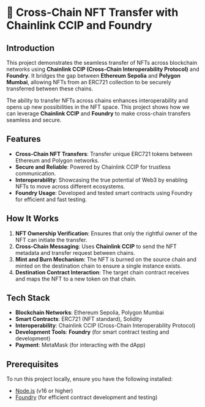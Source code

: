 # 🌉 Cross-Chain NFT Transfer with Chainlink CCIP and Foundry  

## Introduction  
This project demonstrates the seamless transfer of NFTs across blockchain networks using **Chainlink CCIP (Cross-Chain Interoperability Protocol)** and **Foundry**. It bridges the gap between **Ethereum Sepolia** and **Polygon Mumbai**, allowing NFTs from an ERC721 collection to be securely transferred between these chains.  

The ability to transfer NFTs across chains enhances interoperability and opens up new possibilities in the NFT space. This project shows how we can leverage **Chainlink CCIP** and **Foundry** to make cross-chain transfers seamless and secure.

## Features  
- **Cross-Chain NFT Transfers**: Transfer unique ERC721 tokens between Ethereum and Polygon networks.  
- **Secure and Reliable**: Powered by Chainlink CCIP for trustless communication.  
- **Interoperability**: Showcasing the true potential of Web3 by enabling NFTs to move across different ecosystems.  
- **Foundry Usage**: Developed and tested smart contracts using Foundry for efficient and fast testing.  

## How It Works  
1. **NFT Ownership Verification**: Ensures that only the rightful owner of the NFT can initiate the transfer.  
2. **Cross-Chain Messaging**: Uses **Chainlink CCIP** to send the NFT metadata and transfer request between chains.  
3. **Mint and Burn Mechanism**: The NFT is burned on the source chain and minted on the destination chain to ensure a single instance exists.  
4. **Destination Contract Interaction**: The target chain contract receives and maps the NFT to a new token on that chain.

## Tech Stack  
- **Blockchain Networks**: Ethereum Sepolia, Polygon Mumbai  
- **Smart Contracts**: ERC721 (NFT standard), Solidity  
- **Interoperability**: Chainlink CCIP (Cross-Chain Interoperability Protocol)  
- **Development Tools**: **Foundry** (for smart contract testing and development)
- **Payment**: MetaMask (for interacting with the dApp)  

## Prerequisites  
To run this project locally, ensure you have the following installed:  
- [Node.js](https://nodejs.org/) (v16 or higher)  
- [Foundry](https://book.getfoundry.sh/) (for efficient contract development and testing)  



